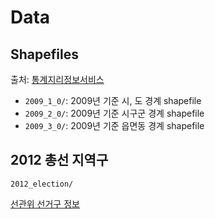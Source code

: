 Data
====

## Shapefiles

출처: [통계지리정보서비스](http://sgis.kostat.go.kr/statbd/statbd_03.vw)

* `2009_1_0/`: 2009년 기준 시, 도 경계 shapefile
* `2009_2_0/`: 2009년 기준 시구군 경계 shapefile
* `2009_3_0/`: 2009년 기준 읍면동 경계 shapefile


## 2012 총선 지역구

`2012_election/`

[선관위 선거구 정보](http://info.nec.go.kr/electioninfo/electionInfo_report.xhtml?electionId=0020120411&requestURI=%2Felectioninfo%2F0020120411%2Fbi%2Fbigi05.jsp&topMenuId=BI&secondMenuId=BIGI&menuId=BIGI05&statementId=BIGI05&electionCode=2&cityCode=1100&townCode=-1&x=18&y=4)
